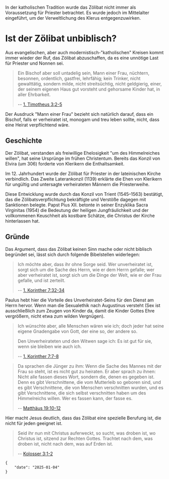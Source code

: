 In der katholischen Tradition wurde das Zölibat nicht immer als 
Voraussetzung für Priester betrachtet. Es wurde jedoch im Mittelalter 
eingeführt, um der Verweltlichung des Klerus entgegenzuwirken. 

# Ist der Zölibat unbiblisch?

Aus evangelischen, aber auch modernistisch-"katholischen"
Kreisen kommt immer wieder der Ruf, das Zölibat abzuschaffen,
da es eine unnötige Last für Priester und Nonnen sei.

> Ein Bischof aber soll untadelig sein, Mann einer Frau, 
> nüchtern, besonnen, ordentlich, gastfrei, lehrfähig; kein Trinker, 
> nicht gewalttätig, sondern milde, nicht streitsüchtig, nicht 
> geldgierig, einer, der seinem eigenen Haus gut vorsteht und 
> gehorsame Kinder hat, in aller Ehrbarkeit.
> 
> -- [1. Timotheus 3:2-5](https://k-bibel.de/ARN/1Timotheus3#2-5)

Der Ausdruck "Mann einer Frau" bezieht sich natürlich darauf, dass ein 
Bischof, falls er verheiratet ist, monogam und treu leben sollte, nicht, 
dass eine Heirat verpflichtend wäre.

## Geschichte

Der Zölibat, verstanden als freiwillige Ehelosigkeit "um des Himmelreiches willen", 
hat seine Ursprünge im frühen Christentum. Bereits das Konzil von Elvira (um 306) 
forderte von Klerikern die Enthaltsamkeit. 

Im 12. Jahrhundert wurde der Zölibat für Priester in der lateinischen Kirche verbindlich. 
Das Zweite Laterankonzil (1139) erklärte die Ehen von Klerikern für ungültig und 
untersagte verheirateten Männern die Priesterweihe. 

Diese Entwicklung wurde durch das Konzil von Trient (1545–1563) bestätigt, das die 
Zölibatsverpflichtung bekräftigte und Verstöße dagegen mit Sanktionen belegte. 
Papst Pius XII. betonte in seiner Enzyklika Sacra Virginitas (1954) die Bedeutung der 
heiligen Jungfräulichkeit und der vollkommenen Keuschheit als kostbare Schätze, die 
Christus der Kirche hinterlassen hat.

## Gründe

Das Argument, dass das Zölibat keinen Sinn mache oder nicht biblisch 
begründet sei, lässt sich durch folgende Bibelstellen widerlegen:

> Ich möchte aber, dass ihr ohne Sorge seid. Wer unverheiratet ist, 
> sorgt sich um die Sache des Herrn, wie er dem Herrn gefalle; wer 
> aber verheiratet ist, sorgt sich um die Dinge der Welt, wie er 
> der Frau gefalle, und ist zerteilt.
>
> -- [1. Korinther 7:32-34](https://k-bibel.de/ARN/1Korinther7#32-34)  

Paulus hebt hier die Vorteile des Unverheiratet-Seins für den Dienst 
am Herrn hervor. Wenn man die Sexualethik nach Augustinus versteht (Sex 
ist ausschließlich zum Zeugen von Kinder da, damit die Kinder Gottes Ehre 
vergrößern, nicht etwa zum wilden Vergnügen).

> Ich wünschte aber, alle Menschen wären wie ich; doch jeder hat 
> seine eigene Gnadengabe von Gott, der eine so, der andere so. 
> 
> Den Unverheirateten und den Witwen sage ich: Es ist gut für sie, 
> wenn sie bleiben wie auch ich.
>
> -- [1. Korinther 7:7-8](https://k-bibel.de/ARN/1Korinther7#7-8)

> Da sprachen die Jünger zu ihm: Wenn die Sache des Mannes mit der Frau so steht, 
> ist es nicht gut zu heiraten. Er aber sprach zu ihnen: Nicht alle fassen dieses 
> Wort, sondern die, denen es gegeben ist. Denn es gibt Verschnittene, die vom 
> Mutterleib so geboren sind, und es gibt Verschnittene, die von Menschen verschnitten 
> wurden, und es gibt Verschnittene, die sich selbst verschnitten haben um des 
> Himmelreichs willen. Wer es fassen kann, der fasse es.
>
> -- [Matthäus 19:10-12](https://k-bibel.de/ARN/Matthaeus19#10-12)

Hier macht Jesus deutlich, dass das Zölibat eine spezielle Berufung ist, 
die nicht für jeden geeignet ist.

> Seid ihr nun mit Christus auferweckt, so sucht, was droben ist, wo Christus ist, 
> sitzend zur Rechten Gottes. Trachtet nach dem, was droben ist, 
> nicht nach dem, was auf Erden ist.
>
> -- [Kolosser 3:1-2](https://k-bibel.de/ARN/Kolosser3#1-2)

```
{
    "date": "2025-01-04"
}
```
